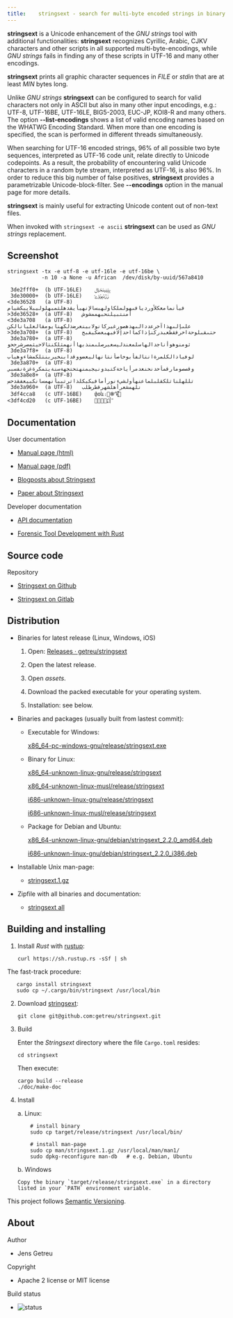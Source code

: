 ```yaml
---
title:    stringsext - search for multi-byte encoded strings in binary data
---
```




**stringsext** is a Unicode enhancement of the *GNU strings* tool with
additional functionalities: **stringsext** recognizes Cyrillic, Arabic, CJKV
characters and other scripts in all supported multi-byte-encodings, while
*GNU strings* fails in finding any of these scripts in UTF-16 and many other
encodings.

**stringsext** prints all graphic character sequences in *FILE* or
*stdin* that are at least *MIN* bytes long.

Unlike *GNU strings* **stringsext** can be configured to search for
valid characters not only in ASCII but also in many other input
encodings, e.g.: UTF-8, UTF-16BE, UTF-16LE, BIG5-2003, EUC-JP, KOI8-R
and many others. The option **\--list-encodings** shows a list of valid
encoding names based on the WHATWG Encoding Standard. When more than one
encoding is specified, the scan is performed in different threads
simultaneously.

When searching for UTF-16 encoded strings, 96% of all possible two byte
sequences, interpreted as UTF-16 code unit, relate directly to Unicode
codepoints. As a result, the probability of encountering valid Unicode
characters in a random byte stream, interpreted as UTF-16, is also 96%.
In order to reduce this big number of false positives, **stringsext**
provides a parametrizable Unicode-block-filter. See **\--encodings**
option in the manual page for more details.

**stringsext** is mainly useful for extracting Unicode content out of
non-text files.

When invoked with `stringsext -e ascii` **stringsext** can be used
as *GNU strings* replacement.


## Screenshot

```
stringsext -tx -e utf-8 -e utf-16le -e utf-16be \
           -n 10 -a None -u African  /dev/disk/by-uuid/567a8410

 3de2fff0+	(b UTF-16LE)	ݒݓݔݕݖݗݙݪ
 3de30000+	(b UTF-16LE)	ݫݱݶݷݸݹݺ
<3de36528 	(a UTF-8)	فيأنمامعكلأورديافىهولملكاولهبسالإنهيأيقدهلثمبهلوليبلايبكشيام
>3de36528+	(a UTF-8)	أمنتبيلنحبهممشوش
<3de3a708 	(a UTF-8)	علىإلىهذاآخرعددالىهذهصورغيركانولابينعرضذلكهنايومقالعليانالكن
>3de3a708+	(a UTF-8)	حتىقبلوحةاخرفقطعبدركنإذاكمااحدإلافيهبعضكيفبح
 3de3a780+	(a UTF-8)	ثومنوهوأناجدالهاسلمعندليسعبرصلىمنذبهاأنهمثلكنتالاحيثمصرشرححو
 3de3a7f8+	(a UTF-8)	لوفياذالكلمرةانتالفأبوخاصأنتانهاليعضووقدابنخيربنتلكمشاءوهياب
 3de3a870+	(a UTF-8)	وقصصومارقمأحدنحنعدمرأياحةكتبدونيجبمنهتحتجهةسنةيتمكرةغزةنفسبي
 3de3a8e8+	(a UTF-8)	تللهلناتلكقلبلماعنهأولشيءنورأمافيكبكلذاترتببأنهمسانكبيعفقدحس
 3de3a960+	(a UTF-8)	نلهمشعرأهلشهرقطرطلب
 3df4cca8 	(c UTF-16BE)	փօև։֋֍֏֑֛֚֓֕֗֙֜֝֞׹
<3df4cd20 	(c UTF-16BE)	־ֿ׀ׁׂ׃ׅׄ׆ׇ׈׉׊׋
```


## Documentation

User documentation

*   [Manual page (html)](/projects/stringsext/stringsext--manpage.html)

*   [Manual page (pdf)](/_downloads/stringsext--manpage.pdf)

*   [Blogposts about Stringsext](/tags/stringsext/)

*   [Paper about Stringsext](https://commons.erau.edu/jdfsl/vol14/iss2/4)

Developer documentation

*   [API documentation](/projects/stringsext/stringsext/index.html)

*   [Forensic Tool Development with Rust](/projects/forensic-tool-development-with-rust)

## Source code

Repository

*   [Stringsext on Github](https://github.com/getreu/stringsext)

*   [Stringsext on Gitlab](https://gitlab.com/getreu/stringsext)

## Distribution

* Binaries for latest release (Linux, Windows, iOS)

    1. Open: [Releases · getreu/stringsext](https://github.com/getreu/stringsext/releases)

    2. Open the latest release.

    3. Open *assets*.

    4. Download the packed executable for your operating system.

    5. Installation: see below.

* Binaries and packages (usually built from lastest commit):

  - Executable for Windows:

    [x86_64-pc-windows-gnu/release/stringsext.exe](/projects/stringsext/_downloads/x86_64-pc-windows-gnu/release/stringsext.exe)

  - Binary for Linux:

    [x86_64-unknown-linux-gnu/release/stringsext](/projects/stringsext/_downloads/x86_64-unknown-linux-gnu/release/stringsext)

    [x86_64-unknown-linux-musl/release/stringsext](/projects/stringsext/_downloads/x86_64-unknown-linux-musl/release/stringsext)

    [i686-unknown-linux-gnu/release/stringsext](/projects/stringsext/_downloads/i686-unknown-linux-gnu/release/stringsext)

    [i686-unknown-linux-musl/release/stringsext](/projects/stringsext/_downloads/i686-unknown-linux-musl/release/stringsext)

  - Package for Debian and Ubuntu:

    [x86_64-unknown-linux-gnu/debian/stringsext_2.2.0_amd64.deb](/projects/stringsext/_downloads/x86_64-unknown-linux-gnu/debian/stringsext_2.2.0_amd64.deb)

    [i686-unknown-linux-gnu/debian/stringsext_2.2.0_i386.deb](/projects/stringsext/_downloads/i686-unknown-linux-gnu/debian/stringsext_2.2.0_i386.deb)

* Installable Unix man-page:

  - [stringsext.1.gz](/projects/stringsext/_downloads/stringsext.1.gz)

* Zipfile with all binaries and documentation:

  - [stringsext all](/_downloads/stringsext.zip)



## Building and installing

1.  Install *Rust* with [rustup](https://www.rustup.rs/):

        curl https://sh.rustup.rs -sSf | sh

   The fast-track procedure:

       cargo install stringsext
       sudo cp ~/.cargo/bin/stringsext /usr/local/bin

2.  Download [stringsext](#stringsext):

        git clone git@github.com:getreu/stringsext.git

3.  Build

    Enter the *Stringsext* directory where the file `Cargo.toml`
    resides:
    
        cd stringsext
    
    Then execute:

        cargo build --release
        ./doc/make-doc

4.  Install

    a.  Linux:

            # install binary
            sudo cp target/release/stringsext /usr/local/bin/

            # install man-page
            sudo cp man/stringsext.1.gz /usr/local/man/man1/
            sudo dpkg-reconfigure man-db   # e.g. Debian, Ubuntu

    b.  Windows

        Copy the binary `target/release/stringsext.exe` in a directory
        listed in your `PATH` environment variable.

This project follows [Semantic Versioning](https://semver.org/).



## About

Author

*   Jens Getreu

Copyright

*   Apache 2 license or MIT license

Build status

*   ![status](https://travis-ci.org/getreu/stringsext.svg?branch=master)  

